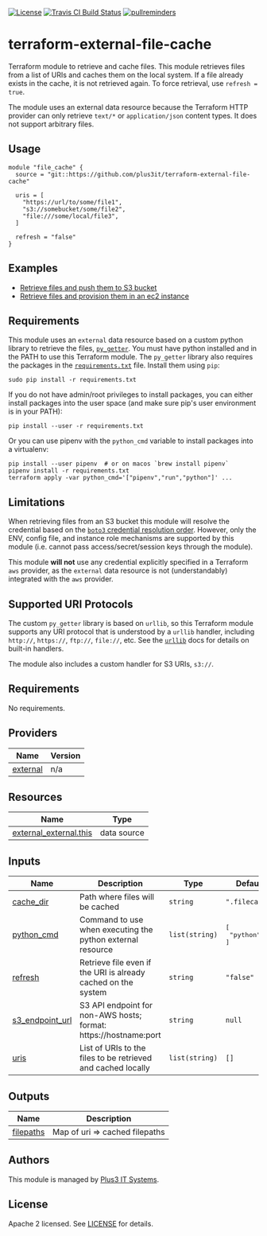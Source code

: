 [![License](https://img.shields.io/github/license/plus3it/terraform-external-file-cache.svg)](LICENSE)
[![Travis CI Build Status](https://travis-ci.org/plus3it/terraform-external-file-cache.svg?branch=master)](https://travis-ci.org/plus3it/terraform-external-file-cache)
[![pullreminders](https://pullreminders.com/badge.svg)](https://pullreminders.com?ref=badge)

# terraform-external-file-cache
Terraform module to retrieve and cache files. This module retrieves files from
a list of URIs and caches them on the local system. If a file already exists in
the cache, it is not retrieved again. To force retrieval, use `refresh = true`.

The module uses an external data resource because the Terraform HTTP provider
can only retrieve `text/*` or `application/json` content types. It does not
support arbitrary files.

## Usage

```
module "file_cache" {
  source = "git::https://github.com/plus3it/terraform-external-file-cache"

  uris = [
    "https://url/to/some/file1",
    "s3://somebucket/some/file2",
    "file:///some/local/file3",
  ]

  refresh = "false"
}
```

## Examples

*   [Retrieve files and push them to S3 bucket][s3]
*   [Retrieve files and provision them in an ec2 instance][ec2]

[s3]: https://github.com/plus3it/terraform-external-file-cache/tree/master/examples/s3
[ec2]: https://github.com/plus3it/terraform-external-file-cache/tree/master/examples/ec2

## Requirements

This module uses an `external` data resource based on a custom python library
to retrieve the files, [`py_getter`](py_getter). You must have python installed
and in the PATH to use this Terraform module. The `py_getter` library also
requires the packages in the [`requirements.txt`](requirements.txt) file.
Install them using `pip`:

```
sudo pip install -r requirements.txt
```

If you do not have admin/root privileges to install packages, you can either
install packages into the user space (and make sure pip's user environment is
in your PATH):

```
pip install --user -r requirements.txt
```

Or you can use pipenv with the `python_cmd` variable to install packages into
a virtualenv:

```
pip install --user pipenv  # or on macos `brew install pipenv`
pipenv install -r requirements.txt
terraform apply -var python_cmd='["pipenv","run","python"]' ...
```

## Limitations

When retrieving files from an S3 bucket this module will resolve the credential
based on the [`boto3` credential resolution order][boto3-credential]. However,
only the ENV, config file, and instance role mechanisms are supported by this
module (i.e. cannot pass access/secret/session keys through the module).

This module **will not** use any credential explicitly specified in a Terraform
`aws` provider, as the `external` data resource is not (understandably)
integrated with the `aws` provider.

[boto3-credential]: http://boto3.readthedocs.io/en/latest/guide/configuration.html#configuring-credentials

## Supported URI Protocols

The custom `py_getter` library is based on `urllib`, so this Terraform module
supports any URI protocol that is understood by a `urllib` handler, including
`http://`, `https://`, `ftp://`, `file://`, etc. See the [`urllib`][urllib]
docs for details on built-in handlers.

The module also includes a custom handler for S3 URIs, `s3://`.

[urllib]: https://docs.python.org/3/library/urllib.request.html

<!-- BEGIN TFDOCS -->
## Requirements

No requirements.

## Providers

| Name | Version |
|------|---------|
| <a name="provider_external"></a> [external](#provider\_external) | n/a |

## Resources

| Name | Type |
|------|------|
| [external_external.this](https://registry.terraform.io/providers/hashicorp/external/latest/docs/data-sources/external) | data source |

## Inputs

| Name | Description | Type | Default | Required |
|------|-------------|------|---------|:--------:|
| <a name="input_cache_dir"></a> [cache\_dir](#input\_cache\_dir) | Path where files will be cached | `string` | `".filecache"` | no |
| <a name="input_python_cmd"></a> [python\_cmd](#input\_python\_cmd) | Command to use when executing the python external resource | `list(string)` | <pre>[<br>  "python"<br>]</pre> | no |
| <a name="input_refresh"></a> [refresh](#input\_refresh) | Retrieve file even if the URI is already cached on the system | `string` | `"false"` | no |
| <a name="input_s3_endpoint_url"></a> [s3\_endpoint\_url](#input\_s3\_endpoint\_url) | S3 API endpoint for non-AWS hosts; format: https://hostname:port | `string` | `null` | no |
| <a name="input_uris"></a> [uris](#input\_uris) | List of URIs to the files to be retrieved and cached locally | `list(string)` | `[]` | no |

## Outputs

| Name | Description |
|------|-------------|
| <a name="output_filepaths"></a> [filepaths](#output\_filepaths) | Map of uri => cached filepaths |

<!-- END TFDOCS -->

## Authors

This module is managed by [Plus3 IT Systems](https://github.com/plus3it).

## License

Apache 2 licensed. See [LICENSE](LICENSE.md) for details.

